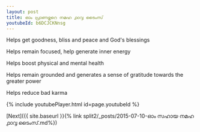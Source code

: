 ```yaml
---
layout: post
title: ഓം പ്രാണഭൃറെ നമഹ ൧൦൮ ടൈംസ്
youtubeId: b6DCJCKNnsg
---
```

 
 
Helps get goodness, bliss and peace and God's blessings
 
Helps remain focused, help generate inner energy 
 
Helps boost physical and mental health 
 
Helps remain grounded and generates a sense of gratitude towards the greater power 
 
Helps reduce bad karma
 
 
 
 


{% include youtubePlayer.html id=page.youtubeId %}
 
[Next]({{ site.baseurl }}{% link  split2/_posts/2015-07-10-ഓം സഹായ നമഹ ൧൦൮ ടൈംസ്.md%})
 
